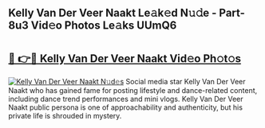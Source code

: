 ## Kelly Van Der Veer Naakt Le𝚊k𝚎d N𝚞𝚍e - Part-8u3 Vid𝚎o Photos Le𝚊ks UUmQ6

# <h2><a href="http://fbaawew.evod.top/?m=Kelly+Van+Der+Veer+Naakt">🔗 👉🔴 Kelly Van Der Veer Naakt Vid𝚎o Ph𝚘t𝚘s</a></h2>

[![Kelly Van Der Veer Naakt N𝚞d𝚎s](https://i.imgur.com/8V9OHl7.gif)](http://fbaawew.evod.top/?m=Kelly+Van+Der+Veer+Naakt)
Social media star Kelly Van Der Veer Naakt who has gained fame for posting lifestyle and dance-related content, including dance trend performances and mini vlogs. Kelly Van Der Veer Naakt public persona is one of approachability and authenticity, but his private life is shrouded in mystery. 
